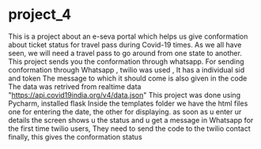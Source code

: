 # project_4
This is a project about an  e-seva portal which helps us give conformation about ticket status for travel pass during Covid-19 times.
As we all have seen, we will need a travel pass to go around from one state to another.
This project sends you the conformation through whatsapp.
For sending conformation through Whatsapp , twilio was used , It has a individual sid and token 
The message to which it should come is also given in the code
The data was retrived from realtime data "https://api.covid19india.org/v4/data.json"
This project was done using Pycharm, installed flask 
Inside the templates folder we have the html files
one for entering the date, the other for displaying.
as soon as u enter ur details the screen shows u the status and u get a message in Whatsapp
for the first time twilio users, They need to send the code to the twilio contact
finally, this gives the conformation status
